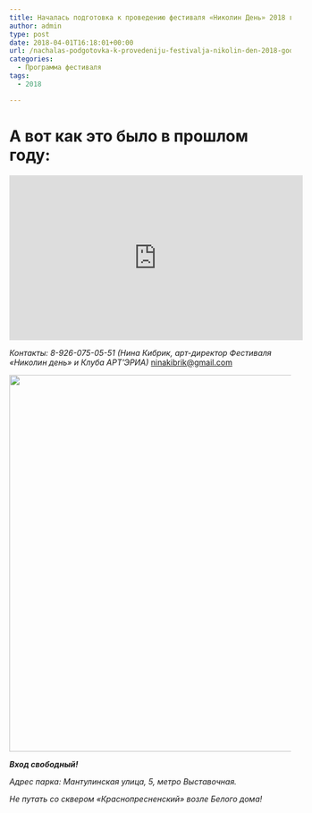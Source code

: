 ```yaml
---
title: Началась подготовка к проведению фестиваля «Николин День» 2018 года!
author: admin
type: post
date: 2018-04-01T16:18:01+00:00
url: /nachalas-podgotovka-k-provedeniju-festivalja-nikolin-den-2018-goda/
categories:
  - Программа фестиваля
tags:
  - 2018

---
```

# А вот как это было в прошлом году:

<iframe src="https://www.youtube.com/embed/AhRCcCmC9t4?feature=oembed" width="525" height="295" frameborder="0" allowfullscreen="allowfullscreen" data-mce-fragment="1"></iframe>

_Контакты: 8-926-075-05-51 (Нина Кибрик, арт-директор Фестиваля «Николин день» и Клуба АРТ’ЭРИА)_ <a href="mailto:ninakibrik@gmail.com" target="_blank" rel="noopener noreferrer">ninakibrik@gmail.com</a>

<img class="alignnone size-full wp-image-219" src="http://nikolinden.ru/wp-content/uploads/2017/04/Karta-festivalja.jpg" sizes="(max-width: 675px) 100vw, 675px" srcset="http://nikolinden.ru/wp-content/uploads/2017/04/Karta-festivalja.jpg 675w, http://nikolinden.ru/wp-content/uploads/2017/04/Karta-festivalja-150x150.jpg 150w, http://nikolinden.ru/wp-content/uploads/2017/04/Karta-festivalja-300x300.jpg 300w, http://nikolinden.ru/wp-content/uploads/2017/04/Karta-festivalja-100x100.jpg 100w" alt="" width="675" height="674" />

_**Вход свободный!**_

_Адрес парка: Мантулинская улица, 5, метро Выставочная._ 
  
_Не путать со сквером «Краснопресненский» возле Белого дома!_